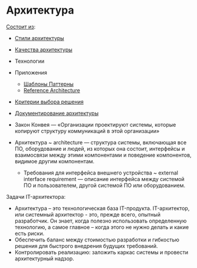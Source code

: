 # Архитектура

[Состоит из](https://docs.microsoft.com/ru-ru/azure/architecture/guide/):

- [Стили архитектуры](arch.styles.md)
- [Качества архитектуры](arch.ability.md)
- Технологии
- Приложения
  - [Шаблоны Паттерны](patterns.md)
  - [Reference Architecture](arch.ref.md)
- [Критерии выбора решения](arch.criteria.md)
- [Документирование архитектуры](pattern/pattern.docs.md)

- Закон Конвея — «Организации проектируют системы, которые копируют структуру коммуникаций в этой организации»
- Архитектура ~ architecture — структура системы, включающая все ПО, оборудование и людей, из которых она состоит, интерфейсы и взаимосвязи между этими компонентами и поведение компонентов, видимое другим компонентам.
  - Требования для интерфейса внешнего устройства ~ external interface requirement — описание интерфейса между системой ПО и пользователем, другой системой ПО или оборудованием.
  
Задачи IT-архитектора:

- Архитектура – это технологическая база IT-продукта. IT-архитектор, или системный архитектор - это, прежде всего, опытный разработчик. Он знает, когда полезно использовать определенную технологию, а самое главное – когда этого не нужно делать и какие есть риски.
- Обеспечить баланс между стоимостью разработки и гибкостью решения для быстрого внедрения будущих требований.
- Контролировать реализацию: заложить каркас системы и провести архитектурный надзор.

